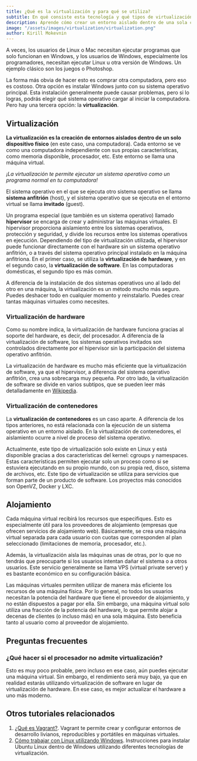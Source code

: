 ```yaml
---
title: ¿Qué es la virtualización y para qué se utiliza?
subtitle: En qué consiste esta tecnología y qué tipos de virtualización existen.
description: Aprende cómo crear un entorno aislado dentro de una sola computadora.
image: "/assets/images/virtualization/virtualization.png"
author: Kirill Mokevnin
---
```


A veces, los usuarios de Linux o Mac necesitan ejecutar programas que solo funcionan en Windows, y los usuarios de Windows, especialmente los programadores, necesitan ejecutar Linux u otra versión de Windows. Un ejemplo clásico son los juegos o Photoshop.

<Banner name="intensive-devops" />

La forma más obvia de hacer esto es comprar otra computadora, pero eso es costoso. Otra opción es instalar Windows junto con su sistema operativo principal. Esta instalación generalmente puede causar problemas, pero si lo logras, podrás elegir qué sistema operativo cargar al iniciar la computadora. Pero hay una tercera opción: la **virtualización**.

## Virtualización

**La virtualización es la creación de entornos aislados dentro de un solo dispositivo físico** (en este caso, una computadora). Cada entorno se ve como una computadora independiente con sus propias características, como memoria disponible, procesador, etc. Este entorno se llama una máquina virtual.

*¡La virtualización te permite ejecutar un sistema operativo como un programa normal en tu computadora!*

El sistema operativo en el que se ejecuta otro sistema operativo se llama **sistema anfitrión** (host), y el sistema operativo que se ejecuta en el entorno virtual se llama **invitado** (guest).

Un programa especial (que también es un sistema operativo) llamado **hipervisor** se encarga de crear y administrar las máquinas virtuales. El hipervisor proporciona aislamiento entre los sistemas operativos, protección y seguridad, y divide los recursos entre los sistemas operativos en ejecución. Dependiendo del tipo de virtualización utilizada, el hipervisor puede funcionar directamente con el hardware sin un sistema operativo anfitrión, o a través del sistema operativo principal instalado en la máquina anfitriona. En el primer caso, se utiliza la **virtualización de hardware**, y en el segundo caso, la **virtualización de software**. En las computadoras domésticas, el segundo tipo es más común.

A diferencia de la instalación de dos sistemas operativos uno al lado del otro en una máquina, la virtualización es un método mucho más seguro. Puedes deshacer todo en cualquier momento y reinstalarlo. Puedes crear tantas máquinas virtuales como necesites.

### Virtualización de hardware

Como su nombre indica, la virtualización de hardware funciona gracias al soporte del hardware, es decir, del procesador. A diferencia de la virtualización de software, los sistemas operativos invitados son controlados directamente por el hipervisor sin la participación del sistema operativo anfitrión.

La virtualización de hardware es mucho más eficiente que la virtualización de software, ya que el hipervisor, a diferencia del sistema operativo anfitrión, crea una sobrecarga muy pequeña. Por otro lado, la virtualización de software se divide en varios subtipos, que se pueden leer más detalladamente en [Wikipedia](https://es.wikipedia.org/wiki/Virtualizaci%C3%B3n).

### Virtualización de contenedores

La **virtualización de contenedores** es un caso aparte. A diferencia de los tipos anteriores, no está relacionada con la ejecución de un sistema operativo en un entorno aislado. En la virtualización de contenedores, el aislamiento ocurre a nivel de proceso del sistema operativo.

Actualmente, este tipo de virtualización solo existe en Linux y está disponible gracias a dos características del kernel: cgroups y namespaces. Estas características permiten ejecutar solo un proceso como si se estuviera ejecutando en su propio mundo, con su propia red, disco, sistema de archivos, etc. Este tipo de virtualización se utiliza para servicios que forman parte de un producto de software. Los proyectos más conocidos son OpenVZ, Docker y LXC.

## Alojamiento

Cada máquina virtual recibirá los recursos que especifiques. Esto es especialmente útil para los proveedores de alojamiento (empresas que ofrecen servicios de alojamiento web). Básicamente, se crea una máquina virtual separada para cada usuario con cuotas que corresponden al plan seleccionado (limitaciones de memoria, procesador, etc.).

Además, la virtualización aísla las máquinas unas de otras, por lo que no tendrás que preocuparte si los usuarios intentan dañar el sistema o a otros usuarios. Este servicio generalmente se llama VPS (virtual private server) y es bastante económico en su configuración básica.

Las máquinas virtuales permiten utilizar de manera más eficiente los recursos de una máquina física. Por lo general, no todos los usuarios necesitan la potencia del hardware que tiene el proveedor de alojamiento, y no están dispuestos a pagar por ella. Sin embargo, una máquina virtual solo utiliza una fracción de la potencia del hardware, lo que permite alojar a decenas de clientes (o incluso más) en una sola máquina. Esto beneficia tanto al usuario como al proveedor de alojamiento.

## Preguntas frecuentes

### ¿Qué hacer si el procesador no admite virtualización?

Esto es muy poco probable, pero incluso en ese caso, aún puedes ejecutar una máquina virtual. Sin embargo, el rendimiento será muy bajo, ya que en realidad estarás utilizando virtualización de software en lugar de virtualización de hardware. En ese caso, es mejor actualizar el hardware a uno más moderno.

## Otros tutoriales relacionados

1. [¿Qué es Vagrant?](https://www.vagrantup.com). Vagrant te permite crear y configurar entornos de desarrollo livianos, reproducibles y portátiles en máquinas virtuales.
2. [Cómo trabajar con Linux utilizando Windows](https://www.xataka.com/basics/como-instalar-linux-a-windows-10-ordenador). Instrucciones para instalar Ubuntu Linux dentro de Windows utilizando diferentes tecnologías de virtualización.
